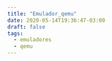 ```yaml
---
title: "Emulador_qemu"
date: 2020-05-14T19:36:47-03:00
draft: false
tags:
  - emuladores
  - qemu
---
```

